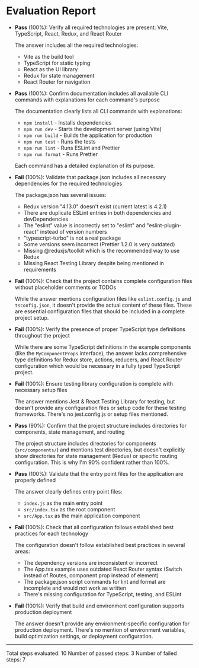 # Evaluation Report

- **Pass** (100%): Verify all required technologies are present: Vite, TypeScript, React, Redux, and React Router
  
  The answer includes all the required technologies:
  - Vite as the build tool
  - TypeScript for static typing
  - React as the UI library
  - Redux for state management
  - React Router for navigation

- **Pass** (100%): Confirm documentation includes all available CLI commands with explanations for each command's purpose
  
  The documentation clearly lists all CLI commands with explanations:
  - `npm install` - Installs dependencies
  - `npm run dev` - Starts the development server (using Vite)
  - `npm run build` - Builds the application for production
  - `npm run test` - Runs the tests
  - `npm run lint` - Runs ESLint and Prettier
  - `npm run format` - Runs Prettier
  
  Each command has a detailed explanation of its purpose.

- **Fail** (100%): Validate that package.json includes all necessary dependencies for the required technologies
  
  The package.json has several issues:
  - Redux version "4.13.0" doesn't exist (current latest is 4.2.1)
  - There are duplicate ESLint entries in both dependencies and devDependencies
  - The "eslint" value is incorrectly set to "eslint" and "eslint-plugin-react" instead of version numbers
  - "typescript-turbo" is not a real package
  - Some versions seem incorrect (Prettier 1.2.0 is very outdated)
  - Missing @reduxjs/toolkit which is the recommended way to use Redux
  - Missing React Testing Library despite being mentioned in requirements

- **Fail** (100%): Check that the project contains complete configuration files without placeholder comments or TODOs
  
  While the answer mentions configuration files like `eslint.config.js` and `tsconfig.json`, it doesn't provide the actual content of these files. These are essential configuration files that should be included in a complete project setup.

- **Fail** (100%): Verify the presence of proper TypeScript type definitions throughout the project
  
  While there are some TypeScript definitions in the example components (like the `MyComponentProps` interface), the answer lacks comprehensive type definitions for Redux store, actions, reducers, and React Router configuration which would be necessary in a fully typed TypeScript project.

- **Fail** (100%): Ensure testing library configuration is complete with necessary setup files
  
  The answer mentions Jest & React Testing Library for testing, but doesn't provide any configuration files or setup code for these testing frameworks. There's no jest.config.js or setup files mentioned.

- **Pass** (90%): Confirm that the project structure includes directories for components, state management, and routing
  
  The project structure includes directories for components (`src/components/`) and mentions test directories, but doesn't explicitly show directories for state management (Redux) or specific routing configuration. This is why I'm 90% confident rather than 100%.

- **Pass** (100%): Validate that the entry point files for the application are properly defined
  
  The answer clearly defines entry point files:
  - `index.js` as the main entry point
  - `src/index.tsx` as the root component
  - `src/App.tsx` as the main application component

- **Fail** (100%): Check that all configuration follows established best practices for each technology
  
  The configuration doesn't follow established best practices in several areas:
  - The dependency versions are inconsistent or incorrect
  - The App.tsx example uses outdated React Router syntax (Switch instead of Routes, component prop instead of element)
  - The package.json script commands for lint and format are incomplete and would not work as written
  - There's missing configuration for TypeScript, testing, and ESLint

- **Fail** (100%): Verify that build and environment configuration supports production deployment
  
  The answer doesn't provide any environment-specific configuration for production deployment. There's no mention of environment variables, build optimization settings, or deployment configuration.

---

Total steps evaluated: 10
Number of passed steps: 3
Number of failed steps: 7